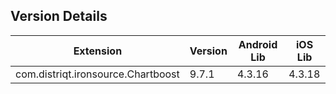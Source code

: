 ## Version Details

| Extension | Version | Android Lib | iOS Lib |
| --- | --- | --- | --- |
| com.distriqt.ironsource.Chartboost | 9.7.1 | 4.3.16 | 4.3.18 |
